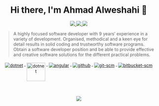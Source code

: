 <h1 align="center">Hi there, I'm Ahmad Alweshahi 👋</h1>

<p align="center"> 
 <a href="https://x.com/AhmadAlweshahi" alt="Ahmad Alweshahi's twitter">
   <img src="https://img.shields.io/badge/-@AhmadAlweshahi-%231DA1F2?style=flat-square&logo=twitter&logoColor=ffffff" />
 </a>
 <a href="https://github.com/Weshahi" alt="Ahmad Alweshahi's github">
   <img src="https://img.shields.io/badge/-@Weshahi-%23181717?style=flat-square&logo=github" />
 </a>
 <a href="https://www.linkedin.com/in/weshahi" alt="Ahmad Alweshahi's linkedin">
   <img src="https://img.shields.io/badge/-AhmadAlweshahi-blue?style=flat-square&logo=Linkedin&logoColor=white&link=https://www.linkedin.com/in/ahmad-alweshahi" />
 </a>
</p>


> A highly focused software developer with 9 years’ experience in a variety of development. Organised, methodical and a keen eye for detail results in solid coding and trustworthy software programs. Obtain a software developer position and be able to provide effective and creative software solutions for the different practical problems.
> 
<p align="center">
  <a href="https://dotnet.microsoft.com/">
    <img src="https://www.vectorlogo.zone/logos/dotnet/dotnet-ar21.svg" alt="dotnet" style="vertical-align:top; margin:4px;">
  </a>
  <a href="https://dotnet.microsoft.com/">
    <img src="https://upload.wikimedia.org/wikipedia/commons/e/ee/.NET_Core_Logo.svg" height="60px" alt="dotnet" style="vertical-align:top; margin:4px;">
  </a>
  <a href="https://angular.io">
    <img src="https://www.vectorlogo.zone/logos/angular/angular-ar21.svg" alt="angular" style="vertical-align:top; margin:4px;">
  </a>  
  <a href="https://www.github.com">
    <img src="https://www.vectorlogo.zone/logos/github/github-ar21.svg" alt="github" style="vertical-align:top; margin:4px">
  </a>
  <a href="https://www.git.com">
    <img src="https://www.vectorlogo.zone/logos/git-scm/git-scm-ar21.svg" alt="git-scm" style="vertical-align:top; margin:4px">
  </a>
 <a href="https://www.atlassian.com">
    <img src="https://www.vectorlogo.zone/logos/bitbucket/bitbucket-ar21.svg" alt="bitbucket-scm" style="vertical-align:top; margin:4px">
  </a>
</p>
<br/>

<p align="center">
  <a href="#" alt="Ahmad Alweshahi's github stats"><img src="https://github-readme-stats.vercel.app/api?username=weshahi" /></a>
</p>

